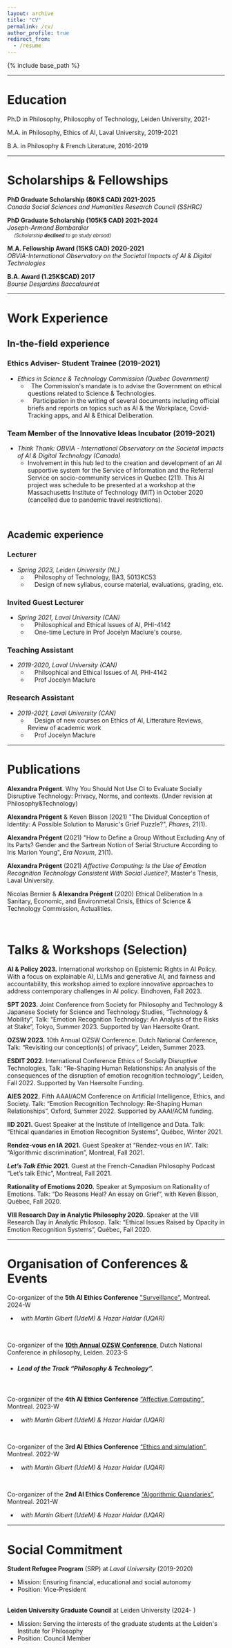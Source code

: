 ```yaml
---
layout: archive
title: "CV"
permalink: /cv/
author_profile: true
redirect_from:
  - /resume
---
```


{% include base_path %}

---

# Education

Ph.D in Philosophy, Philosophy of Technology, Leiden University, 2021-

M.A. in Philosophy, Ethics of AI, Laval University, 2019-2021

B.A. in Philosophy & French Literature, 2016-2019

---  




# Scholarships & Fellowships

**PhD Graduate Scholarship (80K$ CAD) 2021-2025**  
*Canada Social Sciences and Humanities Research Council (SSHRC)* 

**PhD Graduate Scholarship (105K$ CAD) 2021-2024**  
*Joseph-Armand Bombardier*  
&nbsp; &nbsp; <span style= "font-size:0.8em">*(Scholarship **declined** to go study abroad)*</span>      
     
**M.A. Fellowship Award (15K$ CAD) 2020-2021**  
*OBVIA-International Observatory on the Societal Impacts of AI & Digital Technologies*

**B.A. Award (1.25K$CAD) 2017**  
*Bourse Desjardins Baccalauréat*  

***  



# Work Experience


## In-the-field experience


### **Ethics Adviser- Student Trainee (2019-2021)**

* *Ethics in Science & Technology Commission (Quebec Government)*
    * &nbsp; The Commission's mandate is to advise the Government on ethical questions related to Science & Technologies. 
    * &nbsp; &nbsp;Participation in the writing of several documents including official briefs and reports on topics such as AI & the Workplace, Covid-Tracking apps, and AI & Ethical Deliberation.



### **Team Member of the Innovative Ideas Incubator (2019-2021)**
  
* *Think Thank: OBVIA - International Observatory on the Societal Impacts of AI & Digital Technology (Canada)*
  * Involvement in this hub led to the creation and development of an AI supportive system for the Service of Information and the Referral Service on socio-community services in Quebec (211). This AI project was schedule to be presented at a workshop at the Massachusetts Institute of Technology (MIT) in October 2020 (cancelled due to pandemic travel restrictions).


&nbsp; 


## Academic experience

### Lecturer 
* *Spring 2023, Leiden University (NL)*
    * &nbsp; &nbsp; Philosophy of Technology, BA3, 5013KC53
    * &nbsp; &nbsp; Design of new syllabus, course material, evaluations, grading, etc.
  

### Invited Guest Lecturer
* *Spring 2021, Laval University (CAN)*
     * &nbsp; &nbsp; Philosophical and Ethical Issues of AI, PHI-4142
     * &nbsp; &nbsp; One-time Lecture in Prof Jocelyn Maclure's course.
  

### Teaching Assistant
* *2019-2020, Laval University (CAN)*
     * &nbsp; &nbsp; Philsophical and Ethical Issues of AI, PHI-4142
     * &nbsp; &nbsp; Prof Jocelyn Maclure

### Research Assistant
* *2019-2021, Laval University (CAN)*
     * &nbsp; &nbsp; Design of new courses on Ethics of AI, Litterature Reviews, Review of academic work
     * &nbsp; &nbsp; Prof Jocelyn Maclure


___  


Publications
======
 **Alexandra Prégent**. Why You Should Not Use CI to Evaluate Socially Disruptive Technology: Privacy, Norms, and contexts. (Under revision at Philosophy&Technology)

**Alexandra Prégent** & Keven Bisson (2021) "The Dividual Conception of Identity: A Possible Solution to Marusic's Grief Puzzle?", *Phares*, 21(1).

**Alexandra Prégent** (2021) "How to Define a Group Without Excluding Any of Its Parts? Gender and the Sartrean Notion of Serial Structure According to Iris Marion Young", *Era Novum*, 21(1).

**Alexandra Prégent** (2021) *Affective Computing: Is the Use of Emotion Recognition Technology Consistent With Social Justice?*, Master's Thesis, Laval University. 

Nicolas Bernier & **Alexandra Prégent** (2020) Ethical Deliberation In a Sanitary, Economic, and Environmetal Crisis, Ethics of Science & Technology Commission, Actualities. 
  

&nbsp; &nbsp; &nbsp;
&nbsp; &nbsp; &nbsp;


Talks & Workshops (Selection)
======
**AI & Policy 2023.** International workshop on Epistemic Rights in AI Policy. With a focus on explainable AI, LLMs and generative AI, and fairness and accountability, this workshop aimed to explore innovative approaches to address contemporary challenges in AI policy. Eindhoven, Fall 2023.


**SPT 2023.** Joint Conference from Society for Philosophy and Technology & Japanese Society for Science and Technology Studies, “Technology & Mobility”, Talk: “Emotion Recognition Technology: An Analysis of the Risks at Stake”, Tokyo, Summer 2023. Supported by Van Haersolte Grant.


**OZSW 2023.** 10th Annual OZSW Conference. Dutch National Conference, Talk: “Revisiting our conception(s) of privacy”, Leiden, Summer 2023. 


**ESDIT 2022.** International Conference Ethics of Socially Disruptive Technologies, Talk: “Re-Shaping Human Relationships: An analysis of the consequences of the disruption of emotion recognition technology”, Leiden, Fall 2022. Supported by Van Haersolte Funding.


**AIES 2022.** Fifth AAAI/ACM Conference on Artificial Intelligence, Ethics, and Society. Talk: “Emotion Recognition Technology: Re-Shaping Human Relationships”, Oxford, Summer 2022. Supported by AAAI/ACM funding.


**IID 2021.** Guest Speaker at the Institute of Intelligence and Data. Talk: “Ethical quandaries in Emotion Recognition Systems”, Québec, Winter 2021. 


**Rendez-vous en IA 2021.** Guest Speaker at “Rendez-vous en IA”. Talk: “Algorithmic discrimination”, Montreal, Fall 2021.


***Let’s Talk Ethic* 2021.** Guest at the French-Canadian Philosophy Podcast “Let’s talk Ethic”, Montreal, Fall 2021.


**Rationality of Emotions 2020.** Speaker at Symposium on Rationality of Emotions. Talk: “Do Reasons Heal? An essay on Grief”, with Keven Bisson, Québec, Fall 2020.


**VIII Research Day in Analytic Philosophy 2020.** Speaker at the VIII Research Day in Analytic Philosop. Talk: “Ethical Issues Raised by Opacity in Emotion Recognition Systems”, Québec, Fall 2020.

___  



# Organisation of Conferences & Events

Co-organizer of the **5th AI Ethics Conference** ["Surveillance"](https://www.obvia.ca/evenements/5e-journee-detude-en-ethique-de-lia-cre-obvia-surveillance), Montreal. 2024-W   
  * &nbsp; *with Martin Gibert (UdeM) & Hazar Haidar (UQAR)*

&nbsp; 

Co-organizer of the [**10th Annual OZSW Conference**](https://www.ozsw.nl/2023-conference/), Dutch National Conference in philosophy, Leiden. 2023-S  
   * ##### Lead of the Track “Philosophy & Technology”.
&nbsp;  

Co-organizer of the **4th AI Ethics Conference** [“Affective Computing”](https://www.obvia.ca/evenements/4e-journee-detude-en-ethique-de-lia-sur-linformatique-affective), Montreal. 2023-W  
   * &nbsp; *with Martin Gibert (UdeM) & Hazar Haidar (UQAR)*

&nbsp;

Co-organizer of the **3rd AI Ethics Conference** [“Ethics and simulation”](https://www.lecre.umontreal.ca/%C3%A9v%C3%A8nement/ethique-et-simulation-de-lia-a-la-realite-virtuelle/), Montreal. 2022-W   
   * &nbsp; *with Martin Gibert (UdeM) & Hazar Haidar (UQAR)*

&nbsp;

Co-organizer of the **2nd AI Ethics Conference** [“Algorithmic Quandaries”](https://iid.ulaval.ca/evenements/colloque-2e-journee-detude-sur-lethique-des-algorithmes/), Montreal. 2021-W  
   * &nbsp; *with Martin Gibert (UdeM) & Hazar Haidar (UQAR)*

___

# Social Commitment 

**Student Refugee Program** (SRP) at *Laval University* (2019-2020)
  * Mission: Ensuring financial, educational and social autonomy
  * Position: Vice-President

&nbsp;  
**Leiden University Graduate Council** at Leiden University (2024- )
  * Mission: Serving the interests of the graduate students at the Leiden's Institute for Philosophy
  * Position: Council Member
